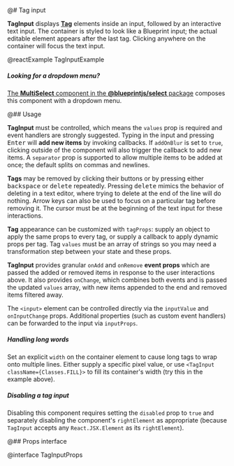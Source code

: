 @# Tag input

**TagInput** displays [**Tag**](#core/components/tag) elements inside an input, followed by an interactive text input.
The container is styled to look like a Blueprint input; the actual editable element appears after the last tag.
Clicking anywhere on the container will focus the text input.

@reactExample TagInputExample

<div class="@ns-callout @ns-intent-success @ns-icon-info-sign @ns-callout-has-body-content">
    <h5 class="@ns-heading">Looking for a dropdown menu?</h5>

[The **MultiSelect** component in the **@blueprintjs/select** package](#select/multi-select)
composes this component with a dropdown menu.

</div>

@## Usage

**TagInput** must be controlled, which means the `values` prop is required and event handlers are strongly suggested.
Typing in the input and pressing <kbd>Enter</kbd> will **add new items** by invoking callbacks. If `addOnBlur` is
set to `true`, clicking outside of the component will also trigger the callback to add new items. A `separator` prop is
supported to allow multiple items to be added at once; the default splits on commas and newlines.

**Tags** may be removed by clicking their <span class="@ns-icon-standard @ns-icon-cross"></span> buttons or by pressing
either <kbd>backspace</kbd> or <kbd>delete</kbd> repeatedly. Pressing <kbd>delete</kbd> mimics the behavior of deleting
in a text editor, where trying to delete at the end of the line will do nothing. Arrow keys can also be used to focus
on a particular tag before removing it. The cursor must be at the beginning of the text input for these interactions.

**Tag** appearance can be customized with `tagProps`: supply an object to apply the same props to every tag, or supply
a callback to apply dynamic props per tag. Tag `values` must be an array of strings so you may need a transformation
step between your state and these props.

**TagInput** provides granular `onAdd` and `onRemove` **event props** which are passed the added or removed items in
response to the user interactions above. It also provides `onChange`, which combines both events and is passed the
updated `values` array, with new items appended to the end and removed items filtered away.

The `<input>` element can be controlled directly via the `inputValue` and `onInputChange` props. Additional properties
(such as custom event handlers) can be forwarded to the input via `inputProps`.

<div class="@ns-callout @ns-intent-primary @ns-icon-info-sign @ns-callout-has-body-content">
    <h5 class="@ns-heading">Handling long words</h5>

Set an explicit `width` on the container element to cause long tags to wrap onto multiple lines.
Either supply a specific pixel value, or use `<TagInput className={Classes.FILL}>`
to fill its container's width (try this in the example above).

</div>

<div class="@ns-callout @ns-intent-primary @ns-icon-info-sign @ns-callout-has-body-content">
    <h5 class="@ns-heading">Disabling a tag input</h5>

Disabling this component requires setting the `disabled` prop to `true`
and separately disabling the component's `rightElement` as appropriate
(because `TagInput` accepts any `React.JSX.Element` as its `rightElement`).

</div>

@## Props interface

@interface TagInputProps
